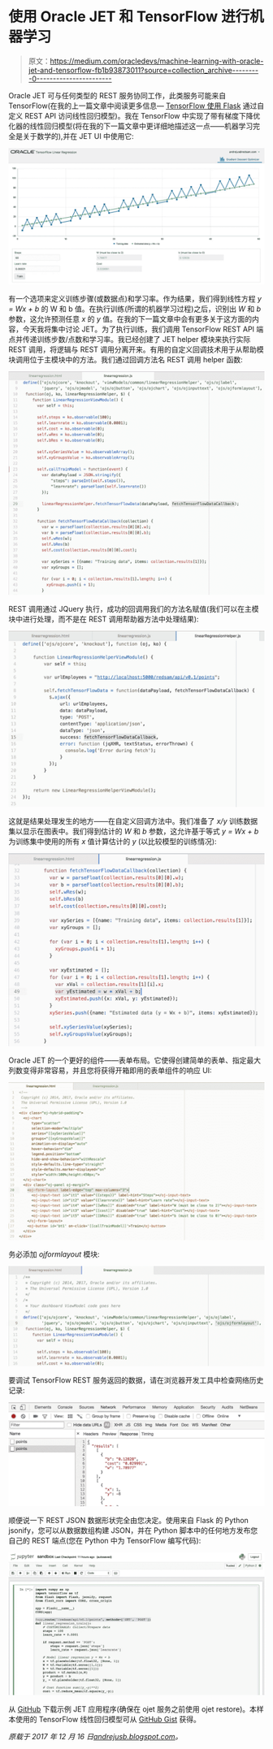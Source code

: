 # 使用 Oracle JET 和 TensorFlow 进行机器学习

> 原文：<https://medium.com/oracledevs/machine-learning-with-oracle-jet-and-tensorflow-fb1b93873011?source=collection_archive---------0----------------------->

Oracle JET 可与任何类型的 REST 服务协同工作，此类服务可能来自 TensorFlow(在我的上一篇文章中阅读更多信息— [TensorFlow 使用 Flask](http://andrejusb.blogspot.lt/2017/12/tensorflow-linear-regression-model.html) 通过自定义 REST API 访问线性回归模型)。我在 TensorFlow 中实现了带有梯度下降优化器的线性回归模型(将在我的下一篇文章中更详细地描述这一点——机器学习完全是关于数学的),并在 JET UI 中使用它:

![](img/e45e6dbde63a0163b0a47582a452f9c3.png)

有一个选项来定义训练步骤(或数据点)和学习率。作为结果，我们得到线性方程 *y = Wx + b* 的 W 和 b 值。在执行训练(所谓的机器学习过程)之后，识别出 *W* 和 *b* 参数，这允许预测任意 *x* 的 *y* 值。在我的下一篇文章中会有更多关于这方面的内容，今天我将集中讨论 JET。为了执行训练，我们调用 TensorFlow REST API 端点并传递训练步数/点数和学习率。我已经创建了 JET helper 模块来执行实际 REST 调用，将逻辑与 REST 调用分离开来。有用的自定义回调技术用于从帮助模块调用位于主模块中的方法。我们通过回调方法名 REST 调用 helper 函数:

![](img/4e954bcc7f8e07f2de103ffa921b0a20.png)

REST 调用通过 JQuery 执行，成功的回调用我们的方法名赋值(我们可以在主模块中进行处理，而不是在 REST 调用帮助器方法中处理结果):

![](img/53ea835bf473e2de584d3606124ac018.png)

这就是结果处理发生的地方——在自定义回调方法中。我们准备了 *x/y* 训练数据集以显示在图表中。我们得到估计的 *W* 和 *b* 参数，这允许基于等式 *y = Wx + b* 为训练集中使用的所有 *x* 值计算估计的 *y* (以比较模型的训练情况):

![](img/7d9a05ac9503d99d36f86fa14252e577.png)

Oracle JET 的一个更好的组件——表单布局。它使得创建简单的表单、指定最大列数变得非常容易，并且您将获得开箱即用的表单组件的响应 UI:

![](img/d7e39a6e2756321f21335e3fb510cc0c.png)

务必添加 *ojformlayout* 模块:

![](img/516fa10bd0f5193b84798e069941d2bb.png)

要调试 TensorFlow REST 服务返回的数据，请在浏览器开发工具中检查网络历史记录:

![](img/bab0bff8d0e62c8e827e8352f60f0f77.png)

顺便说一下 REST JSON 数据形状完全由您决定。使用来自 Flask 的 Python jsonify，您可以从数据数组构建 JSON，并在 Python 脚本中的任何地方发布您自己的 REST 端点(您在 Python 中为 TensorFlow 编写代码):

![](img/8000139f2f65184c0d88e45c1c7bdea1.png)

从 [GitHub](https://github.com/abaranovskis-redsamurai/linearregressionui) 下载示例 JET 应用程序(确保在 ojet 服务之前使用 ojet restore)。本样本使用的 TensorFlow 线性回归模型可从 [GitHub Gist](https://gist.github.com/abaranovskis-redsamurai/ddc0891f19d4c2f094c1e64b0300729e) 获得。

*原载于 2017 年 12 月 16 日*[*andrejusb.blogspot.com*](https://andrejusb.blogspot.lt/2017/12/machine-learning-with-oracle-jet-and.html)*。*